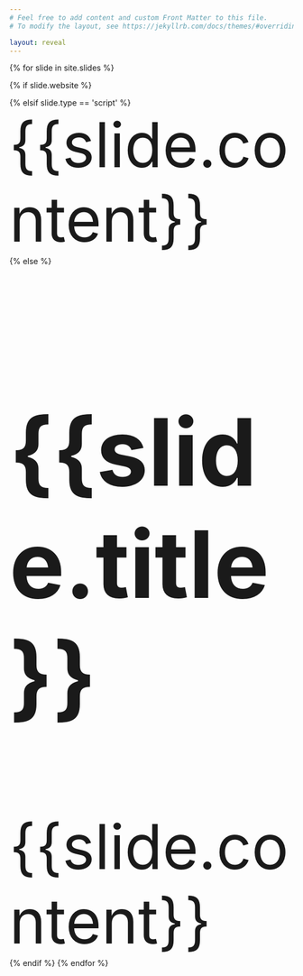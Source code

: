 ```yaml
---
# Feel free to add content and custom Front Matter to this file.
# To modify the layout, see https://jekyllrb.com/docs/themes/#overriding-theme-defaults

layout: reveal
---
```

<script src="https://ncsu-libraries.github.io/annona/dist/annona.js"></script>
<link rel="stylesheet" type="text/css" href="https://ncsu-libraries.github.io/annona/dist/annona.css">

{% for slide in site.slides %}

{% if slide.website %}

<section data-background-iframe="{{slide.website}}" data-background-interactive>
</section>
{% elsif slide.type == 'script' %}
<section>
	{{slide.content}}
</section>
{% else %}
<section class="center">
	<h1>{{slide.title}}</h1>
{{slide.content}}
</section>
{% endif %}
{% endfor %}
<style>
	.annotation, .imagetitle > *{
		color: black!important;
	}
	.iiifannotation {
		height: 85vh;
		overflow: auto;
	}
	code {
		word-wrap: break-word!important;
		white-space: normal;
		word-break: break-all;
	}
	section {
	font-size: calc(1vw + 2.5vh);
	}
	.tagging:before {
		background: #191919;
	}
	.tagging:after {
		background: #191919;
	}
	iframe {
		background: white;
	}
</style>
<script src="https://cdnjs.cloudflare.com/ajax/libs/jquery/3.4.1/jquery.js" integrity="sha256-WpOohJOqMqqyKL9FccASB9O0KwACQJpFTUBLTYOVvVU=" crossorigin="anonymous"></script>
